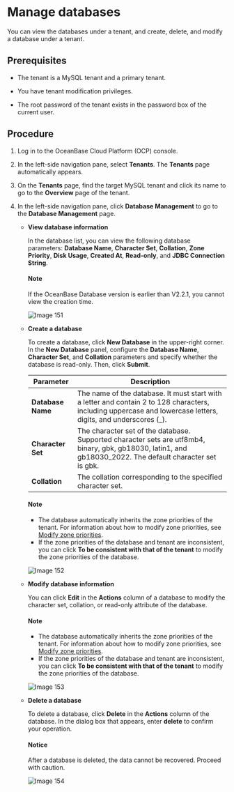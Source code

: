 # Manage databases

You can view the databases under a tenant, and create, delete, and modify a database under a tenant.

## Prerequisites

* The tenant is a MySQL tenant and a primary tenant.

* You have tenant modification privileges.

* The root password of the tenant exists in the password box of the current user.

## Procedure

1. Log in to the OceanBase Cloud Platform (OCP) console.

2. In the left-side navigation pane, select **Tenants**. The **Tenants** page automatically appears.

3. On the **Tenants** page, find the target MySQL tenant and click its name to go to the **Overview** page of the tenant.

4. In the left-side navigation pane, click **Database Management** to go to the **Database Management** page.

   * **View database information**

     In the database list, you can view the following database parameters: **Database Name**, **Character Set**, **Collation**, **Zone Priority**, **Disk Usage**, **Created At**, **Read-only**, and **JDBC Connection String**.

     <main id="notice" type='explain'>
     <h4>Note</h4>
     <p>If the OceanBase Database version is earlier than V2.2.1, you cannot view the creation time. </p>
     </main>

     ![Image 151](https://obbusiness-private.oss-cn-shanghai.aliyuncs.com/doc/img/ocp/420/420-en/%E6%9F%A5%E7%9C%8B%E6%95%B0%E6%8D%AE%E5%BA%93%E4%BF%A1%E6%81%AF.png)

   * **Create a database**

     To create a database, click **New Database** in the upper-right corner. In the **New Database** panel, configure the **Database Name**, **Character Set**, and **Collation** parameters and specify whether the database is read-only. Then, click **Submit**.

     |    **Parameter**     | **Description** |
     |---------------|---|
     | **Database Name** | The name of the database. It must start with a letter and contain 2 to 128 characters, including uppercase and lowercase letters, digits, and underscores (_). |
     | **Character Set** | The character set of the database. Supported character sets are utf8mb4, binary, gbk, gb18030, latin1, and gb18030_2022. The default character set is gbk. |
     | **Collation** | The collation corresponding to the specified character set. |

     <main id="notice" type='explain'>
     <h4>Note</h4>
     <ul>
     <li>The database automatically inherits the zone priorities of the tenant. For information about how to modify zone priorities, see <a href="600.manage-a-tenant/670.modify-a-zone-priority.md">Modify zone priorities</a>. </li>
     <li>If the zone priorities of the database and tenant are inconsistent, you can click <strong>To be consistent with that of the tenant</strong> to modify the zone priorities of the database. </li>
     </ul>
     </main>

     ![Image 152](https://obbusiness-private.oss-cn-shanghai.aliyuncs.com/doc/img/ocp/420/420-en/%E6%96%B0%E5%BB%BA%E6%95%B0%E6%8D%AE%E5%BA%93.png)

   * **Modify database information**

     You can click **Edit** in the **Actions** column of a database to modify the character set, collation, or read-only attribute of the database.

     <main id="notice" type='explain'>
     <h4>Note</h4>
     <ul>
     <li>The database automatically inherits the zone priorities of the tenant. For information about how to modify zone priorities, see <a href="600.manage-a-tenant/670.modify-a-zone-priority.md">Modify zone priorities</a>. </li>
     <li>If the zone priorities of the database and tenant are inconsistent, you can click <strong>To be consistent with that of the tenant</strong> to modify the zone priorities of the database. </li>
     </ul>
     </main>

     ![Image 153](https://obbusiness-private.oss-cn-shanghai.aliyuncs.com/doc/img/ocp/420/420-en/%E7%BC%96%E8%BE%91%E6%95%B0%E6%8D%AE%E5%BA%93.png)

   * **Delete a database**

     To delete a database, click **Delete** in the **Actions** column of the database. In the dialog box that appears, enter **delete** to confirm your operation.

     <main id="notice" type='notice'>
     <h4>Notice</h4>
     <p>After a database is deleted, the data cannot be recovered. Proceed with caution. </p>
     </main>

     ![Image 154](https://obbusiness-private.oss-cn-shanghai.aliyuncs.com/doc/img/ocp/420/420-en/%E5%88%A0%E9%99%A4%E6%95%B0%E6%8D%AE%E5%BA%93.png)
